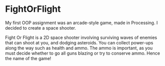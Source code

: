 # FightOrFlight

My first OOP assignment was an arcade-style game, made in Processing. I decided to create a space shooter. 

Fight Or Flight is a 2D space shooter involving surviving waves of enemies that can shoot at you, and dodging asteroids. You can collect power-ups along the way such as health and ammo. The ammo is important, as you must decide whether to go all guns blazing or try to conserve ammo. Hence the name of the game!

